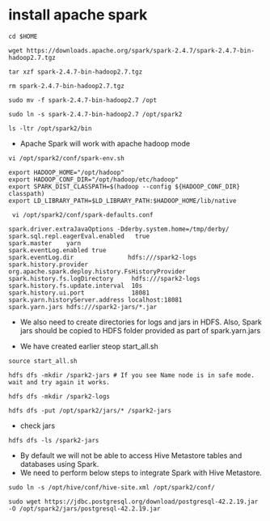 # install apache spark

```SHELL
cd $HOME
```
```SHELL
wget https://downloads.apache.org/spark/spark-2.4.7/spark-2.4.7-bin-hadoop2.7.tgz
```
```SHELL
tar xzf spark-2.4.7-bin-hadoop2.7.tgz
```
```SHELL
rm spark-2.4.7-bin-hadoop2.7.tgz
```
```SHELL
sudo mv -f spark-2.4.7-bin-hadoop2.7 /opt
```
```SHELL
sudo ln -s spark-2.4.7-bin-hadoop2.7 /opt/spark2
```

```SHELL
ls -ltr /opt/spark2/bin
```

- Apache Spark will work with apache hadoop mode

```SHELL
vi /opt/spark2/conf/spark-env.sh
```

```SHELL
export HADOOP_HOME="/opt/hadoop"
export HADOOP_CONF_DIR="/opt/hadoop/etc/hadoop"
export SPARK_DIST_CLASSPATH=$(hadoop --config ${HADOOP_CONF_DIR} classpath)
export LD_LIBRARY_PATH=$LD_LIBRARY_PATH:$HADOOP_HOME/lib/native
```

```SHELL
 vi /opt/spark2/conf/spark-defaults.conf
```

```SHELL
spark.driver.extraJavaOptions -Dderby.system.home=/tmp/derby/
spark.sql.repl.eagerEval.enabled   true
spark.master    yarn
spark.eventLog.enabled true
spark.eventLog.dir               hdfs:///spark2-logs
spark.history.provider            org.apache.spark.deploy.history.FsHistoryProvider
spark.history.fs.logDirectory     hdfs:///spark2-logs
spark.history.fs.update.interval  10s
spark.history.ui.port             18081
spark.yarn.historyServer.address localhost:18081
spark.yarn.jars hdfs:///spark2-jars/*.jar
```

- We also need to create directories for logs and jars in HDFS. Also, Spark jars should be copied to HDFS folder provided as part of spark.yarn.jars


- We have created earlier steop start_all.sh

```
source start_all.sh
```

```SHELL
hdfs dfs -mkdir /spark2-jars # If you see Name node is in safe mode. wait and try again it works.
```
```SHELL
hdfs dfs -mkdir /spark2-logs
```
```SHELL
hdfs dfs -put /opt/spark2/jars/* /spark2-jars
```

- check jars
```SHELL
hdfs dfs -ls /spark2-jars
```

- By default we will not be able to access Hive Metastore tables and databases using Spark.
- We need to perform below steps to integrate Spark with Hive Metastore.

```SHELL
sudo ln -s /opt/hive/conf/hive-site.xml /opt/spark2/conf/
```
```SHELL
sudo wget https://jdbc.postgresql.org/download/postgresql-42.2.19.jar -O /opt/spark2/jars/postgresql-42.2.19.jar
```
